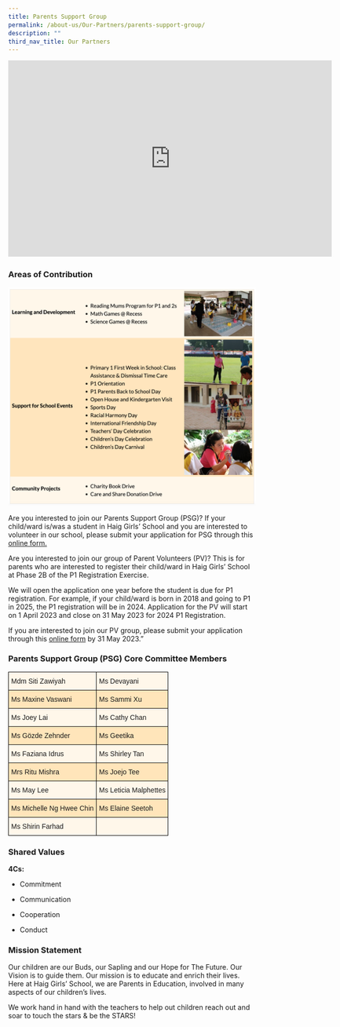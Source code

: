 ```yaml
---
title: Parents Support Group
permalink: /about-us/Our-Partners/parents-support-group/
description: ""
third_nav_title: Our Partners
---
```

<center><iframe allowfullscreen="true" height="400" width="659" frameborder="0" src="https://docs.google.com/presentation/d/e/2PACX-1vQl5DdnCjuKAXFFJOgAYTC3mI8TAoTuHngdBVhwxwqqZI3LifaeCx3diECubrRGh9MYtiSmQTGTVLgx/embed?start=false&amp;loop=false&amp;delayms=3000"></iframe></center>

### Areas of Contribution

![](/images/aoc.png)

Are you interested to join our Parents Support Group (PSG)? 
If your child/ward is/was a student in Haig Girls’ School and you are interested to volunteer in our school, please submit your application for PSG through this [online form.](https://form.gov.sg/62e39a2c723e8e00127a3149)

 Are you interested to join our group of Parent Volunteers (PV)? This is for parents who are interested to register their child/ward in Haig Girls’ School at Phase 2B of the P1 Registration Exercise.

We will open the application one year before the student is due for P1 registration. For example, if your child/ward is born in 2018 and going to P1 in 2025, the P1 registration will be in 2024. Application for the PV will start on 1 April 2023 and close on 31 May 2023 for 2024 P1 Registration.

If you are interested to join our PV group, please submit your application through this [online form](https://form.gov.sg/635b4bb383d9150011f0aa57) by 31 May 2023.”


### Parents Support Group (PSG) Core Committee Members

<style type="text/css">
.tg  {border-collapse:collapse;border-spacing:0;margin:0px auto;}
.tg td{border-color:black;border-style:solid;border-width:1px;font-family:Arial, sans-serif;font-size:14px;
  overflow:hidden;padding:10px 5px;word-break:normal;}
.tg th{border-color:black;border-style:solid;border-width:1px;font-family:Arial, sans-serif;font-size:14px;
  font-weight:normal;overflow:hidden;padding:10px 5px;word-break:normal;}
.tg .tg-5739{background-color:#FFE5BA;text-align:left;vertical-align:top}
.tg .tg-u15l{background-color:#FFF7EA;text-align:left;vertical-align:top}
</style>
<table class="tg">
<tbody>
  <tr>
    <td class="tg-u15l">Mdm Siti Zawiyah</td>
    <td class="tg-u15l">Ms Devayani</td>
  </tr>
  <tr>
    <td class="tg-5739">Ms Maxine Vaswani</td>
    <td class="tg-5739">Ms Sammi Xu</td>
  </tr>
  <tr>
    <td class="tg-u15l">Ms Joey Lai</td>
    <td class="tg-u15l">Ms Cathy Chan</td>
  </tr>
  <tr>
    <td class="tg-5739">Ms Gözde Zehnder</td>
    <td class="tg-5739">Ms Geetika</td>
  </tr>
  <tr>
    <td class="tg-u15l">Ms Faziana Idrus</td>
    <td class="tg-u15l">Ms Shirley Tan</td>
  </tr>
  <tr>
    <td class="tg-5739">Mrs Ritu Mishra</td>
    <td class="tg-5739">Ms Joejo Tee</td>
  </tr>
  <tr>
    <td class="tg-u15l">Ms May Lee</td>
    <td class="tg-u15l">Ms Leticia Malphettes</td>
  </tr>
  <tr>
    <td class="tg-5739">Ms Michelle Ng Hwee Chin</td>
    <td class="tg-5739">Ms Elaine Seetoh</td>
  </tr>
  <tr>
    <td class="tg-u15l">Ms Shirin Farhad</td>
    <td class="tg-u15l"> </td>
  </tr>
</tbody>
</table>

### Shared Values

**4Cs:**

*   Commitment  
    
*   Communication  
    
*   Cooperation  
    
*   Conduct

  

### Mission Statement

Our children are our Buds, our Sapling and our Hope for The Future. Our Vision is to guide them. Our mission is to educate and enrich their lives. Here at Haig Girls’ School, we are Parents in Education, involved in many aspects of our children’s lives.&nbsp;

  

We work hand in hand with the teachers to help out children reach out and soar to touch the stars &amp; be the STARS!